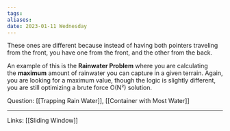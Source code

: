 ```yaml
---
tags: 
aliases: 
date: 2023-01-11 Wednesday
---
```



These ones are different because instead of having both pointers traveling from the front, you have one from the front, and the other from the back.

An example of this is the **Rainwater Problem** where you are calculating the **maximum** amount of rainwater you can capture in a given terrain. Again, you are looking for a maximum value, though the logic is slightly different, you are still optimizing a brute force O(N²) solution.

Question: [[Trapping Rain Water]], [[Container with Most Water]]

---
Links: [[Sliding Window]]
